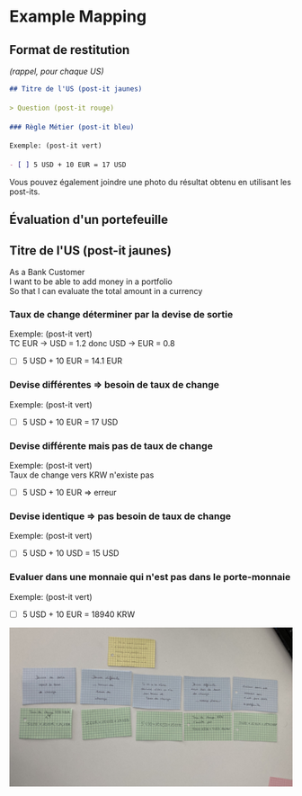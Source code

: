 # Example Mapping

## Format de restitution
*(rappel, pour chaque US)*

```markdown
## Titre de l'US (post-it jaunes)

> Question (post-it rouge)

### Règle Métier (post-it bleu)

Exemple: (post-it vert)

- [ ] 5 USD + 10 EUR = 17 USD
```

Vous pouvez également joindre une photo du résultat obtenu en utilisant les post-its.

## Évaluation d'un portefeuille

## Titre de l'US (post-it jaunes)
As a Bank Customer <br>
I want to be able to add money in a portfolio <br>
So that I can evaluate the total amount in a currency

### Taux de change déterminer par la devise de sortie

Exemple: (post-it vert) <br>
TC EUR -> USD = 1.2 donc USD -> EUR = 0.8
- [ ] 5 USD + 10 EUR = 14.1 EUR

### Devise différentes => besoin de taux de change

Exemple: (post-it vert)
- [ ] 5 USD + 10 EUR = 17 USD

### Devise différente mais pas de taux de change

Exemple: (post-it vert) <br>
Taux de change vers KRW n'existe pas
- [ ] 5 USD + 10 EUR => erreur

### Devise identique => pas besoin de taux de change

Exemple: (post-it vert)
- [ ] 5 USD + 10 USD = 15 USD

### Evaluer dans une monnaie qui n'est pas dans le porte-monnaie

Exemple: (post-it vert)
- [ ] 5 USD + 10 EUR = 18940 KRW

![](photo.png)
